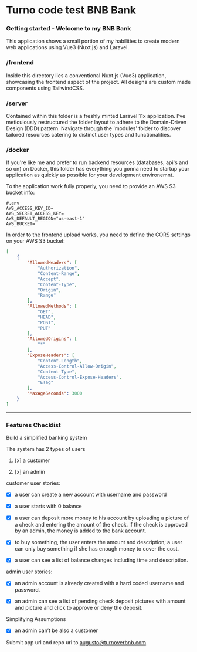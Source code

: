 # Turno code test BNB  Bank

### Getting started - Welcome to my BNB Bank

This application shows a small portion of my habilities to create modern web applications using Vue3 (Nuxt.js) and Laravel.

### /frontend
Inside this directory lies a conventional Nuxt.js (Vue3) application, showcasing the frontend aspect of the project. All designs are custom made components using TailwindCSS.

### /server
Contained within this folder is a freshly minted Laravel 11x application. I've meticulously restructured the folder layout to adhere to the Domain-Driven Design (DDD) pattern. Navigate through the 'modules' folder to discover tailored resources catering to distinct user types and functionalities.

### /docker
If you're like me and prefer to run backend resources (databases, api's and so on) on Docker, this folder has everything you gonna need to startup your application as quickly as possible for your development environemnt.

To the application work fully properly, you need to provide an AWS S3 bucket info:

``` SHELL
#.env
AWS_ACCESS_KEY_ID=
AWS_SECRET_ACCESS_KEY=
AWS_DEFAULT_REGION="us-east-1"
AWS_BUCKET=
```

In order to the frontend upload works, you need to define the CORS settings on your AWS S3 bucket:

```json
[
    {
        "AllowedHeaders": [
            "Authorization",
            "Content-Range",
            "Accept",
            "Content-Type",
            "Origin",
            "Range"
        ],
        "AllowedMethods": [
            "GET",
            "HEAD",
            "POST",
            "PUT"
        ],
        "AllowedOrigins": [
            "*"
        ],
        "ExposeHeaders": [
            "Content-Length",
            "Access-Control-Allow-Origin",
            "Content-Type",
            "Access-Control-Expose-Headers",
            "ETag"
        ],
        "MaxAgeSeconds": 3000
    }
]
```

***

### Features Checklist

Build a simplified banking system

The system has 2 types of users

1. [x] a customer

2. [x] an admin


customer user stories: 

- [x] a user can create a new account with username and password

- [x] a user starts with 0 balance

- [x] a user can deposit more money to his account by uploading a picture of a check and entering the amount of the check. if the check is approved by an admin, the money is added to the bank account.

- [x] to buy something, the user enters the amount and description; a user can only buy something if she has enough money to cover the cost.

- [x] a user can see a list of balance changes including time and description.


admin user stories:

- [x] an admin account is already created with a hard coded username and password.

- [x] an admin can see a list of pending check deposit pictures with amount and picture and click to approve or deny the deposit.

Simplifying Assumptions 

* [x] an admin can’t be also a customer

Submit app url and repo url to augusto@turnoverbnb.com